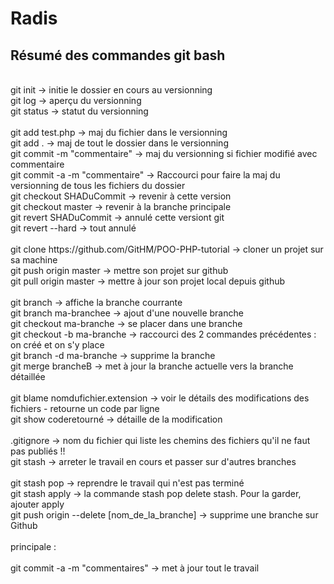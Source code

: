 # Radis
<h2>Résumé des commandes git bash</h2>
<br>
git init -> initie le dossier en cours au versionning<br>
git log -> aperçu du versionning<br>
git status -> statut du versionning<br>
<br>
git add test.php -> maj du fichier dans le versionning<br>
git add . -> maj de tout le dossier dans le versionning<br>
git commit -m "commentaire" -> maj du versionning si fichier modifié avec commentaire<br>
git commit -a -m "commentaire" -> Raccourci pour faire la maj du versionning de tous les fichiers du dossier
<br>
git checkout SHADuCommit -> revenir à cette version<br>
git checkout master -> revenir à la branche principale<br>
git revert SHADuCommit -> annulé cette versiont git<br>
git revert --hard -> tout annulé<br>
<br>
git clone https://github.com/GitHM/POO-PHP-tutorial -> cloner un projet sur sa machine<br>
git push origin master -> mettre son projet sur github<br>
git pull origin master -> mettre à jour son projet local depuis github<br>
<br>
git branch -> affiche la branche courrante<br>
git branch ma-branchee -> ajout d'une nouvelle branche<br>
git checkout ma-branche -> se placer dans une branche<br>
git checkout -b ma-branche -> raccourci des 2 commandes précédentes : on créé et on s'y place<br>
git branch -d ma-branche -> supprime la branche<br>
git merge brancheB -> met à jour la branche actuelle vers la branche détaillée<br>
<br>
git blame nomdufichier.extension -> voir le détails des modifications des fichiers - retourne un code par ligne<br>
git show coderetourné -> détaille de la modification<br>
<br>
.gitignore -> nom du fichier qui liste les chemins des fichiers qu'il ne faut pas publiés !!
<br>
git stash -> arreter le travail en cours et passer sur d'autres branches<br><br>
git stash pop -> reprendre le travail qui n'est pas terminé<br>
git stash apply -> la commande stash pop delete stash. Pour la garder, ajouter apply<br>
git push origin --delete [nom_de_la_branche] -> supprime une branche sur Github<br>
<br>
principale :<br>
<br>
git commit -a -m "commentaires" -> met à jour tout le travail<br>
<br>
